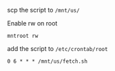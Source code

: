 scp the script to `/mnt/us/`

Enable rw on root

```
mntroot rw
```

add the script to `/etc/crontab/root`

```
0 6 * * * /mnt/us/fetch.sh
```

